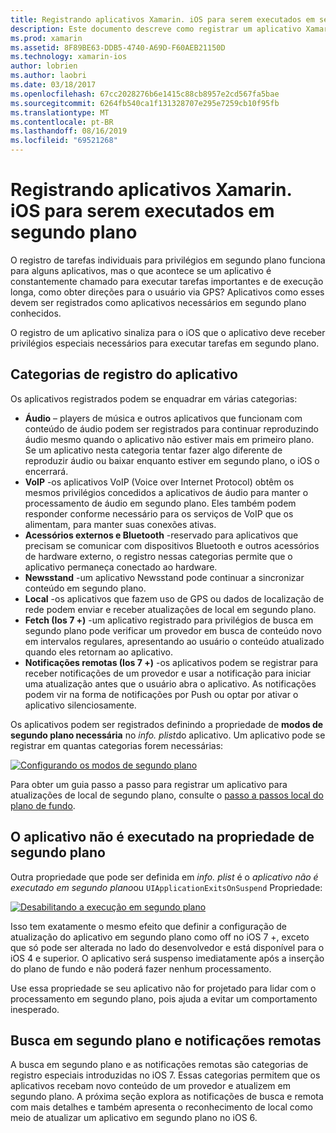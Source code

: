 ```yaml
---
title: Registrando aplicativos Xamarin. iOS para serem executados em segundo plano
description: Este documento descreve como registrar um aplicativo Xamarin. iOS para ser executado em segundo plano. Ele aborda aplicativos de áudio, aplicativos de VoIP, acessórios externos e Bluetooth e muito mais.
ms.prod: xamarin
ms.assetid: 8F89BE63-DDB5-4740-A69D-F60AEB21150D
ms.technology: xamarin-ios
author: lobrien
ms.author: laobri
ms.date: 03/18/2017
ms.openlocfilehash: 67cc2028276b6e1415c88cb8957e2cd567fa5bae
ms.sourcegitcommit: 6264fb540ca1f131328707e295e7259cb10f95fb
ms.translationtype: MT
ms.contentlocale: pt-BR
ms.lasthandoff: 08/16/2019
ms.locfileid: "69521268"
---
```

# <a name="registering-xamarinios-apps-to-run-in-the-background"></a>Registrando aplicativos Xamarin. iOS para serem executados em segundo plano

O registro de tarefas individuais para privilégios em segundo plano funciona para alguns aplicativos, mas o que acontece se um aplicativo é constantemente chamado para executar tarefas importantes e de execução longa, como obter direções para o usuário via GPS? Aplicativos como esses devem ser registrados como aplicativos necessários em segundo plano conhecidos.

O registro de um aplicativo sinaliza para o iOS que o aplicativo deve receber privilégios especiais necessários para executar tarefas em segundo plano.

## <a name="application-registration-categories"></a>Categorias de registro do aplicativo

Os aplicativos registrados podem se enquadrar em várias categorias:

- **Áudio** – players de música e outros aplicativos que funcionam com conteúdo de áudio podem ser registrados para continuar reproduzindo áudio mesmo quando o aplicativo não estiver mais em primeiro plano. Se um aplicativo nesta categoria tentar fazer algo diferente de reproduzir áudio ou baixar enquanto estiver em segundo plano, o iOS o encerrará.
- **VoIP** -os aplicativos VoIP (Voice over Internet Protocol) obtêm os mesmos privilégios concedidos a aplicativos de áudio para manter o processamento de áudio em segundo plano. Eles também podem responder conforme necessário para os serviços de VoIP que os alimentam, para manter suas conexões ativas.
- **Acessórios externos e Bluetooth** -reservado para aplicativos que precisam se comunicar com dispositivos Bluetooth e outros acessórios de hardware externo, o registro nessas categorias permite que o aplicativo permaneça conectado ao hardware.
- **Newsstand** -um aplicativo Newsstand pode continuar a sincronizar conteúdo em segundo plano.
- **Local** -os aplicativos que fazem uso de GPS ou dados de localização de rede podem enviar e receber atualizações de local em segundo plano.
- **Fetch (Ios 7 +)** -um aplicativo registrado para privilégios de busca em segundo plano pode verificar um provedor em busca de conteúdo novo em intervalos regulares, apresentando ao usuário o conteúdo atualizado quando eles retornam ao aplicativo.
- **Notificações remotas (Ios 7 +)** -os aplicativos podem se registrar para receber notificações de um provedor e usar a notificação para iniciar uma atualização antes que o usuário abra o aplicativo. As notificações podem vir na forma de notificações por Push ou optar por ativar o aplicativo silenciosamente.


Os aplicativos podem ser registrados definindo a propriedade de **modos de segundo plano necessária** no *info. plist*do aplicativo. Um aplicativo pode se registrar em quantas categorias forem necessárias:

 [![](registering-applications-to-run-in-background-images/bgmodes.png "Configurando os modos de segundo plano")](registering-applications-to-run-in-background-images/bgmodes.png#lightbox)

Para obter um guia passo a passo para registrar um aplicativo para atualizações de local de segundo plano, consulte o [passo a passos local do plano de fundo](~/ios/app-fundamentals/backgrounding/ios-backgrounding-walkthroughs/location-walkthrough.md).

## <a name="application-does-not-run-in-background-property"></a>O aplicativo não é executado na propriedade de segundo plano

Outra propriedade que pode ser definida em *info. plist* é o *aplicativo não é executado em segundo plano*ou `UIApplicationExitsOnSuspend` Propriedade:

 [![](registering-applications-to-run-in-background-images/plist.png "Desabilitando a execução em segundo plano")](registering-applications-to-run-in-background-images/plist.png#lightbox)

Isso tem exatamente o mesmo efeito que definir a configuração de atualização do aplicativo em segundo plano como off no iOS 7 +, exceto que só pode ser alterada no lado do desenvolvedor e está disponível para o iOS 4 e superior. O aplicativo será suspenso imediatamente após a inserção do plano de fundo e não poderá fazer nenhum processamento.

Use essa propriedade se seu aplicativo não for projetado para lidar com o processamento em segundo plano, pois ajuda a evitar um comportamento inesperado.

## <a name="background-fetch-and-remote-notifications"></a>Busca em segundo plano e notificações remotas

A busca em segundo plano e as notificações remotas são categorias de registro especiais introduzidas no iOS 7. Essas categorias permitem que os aplicativos recebam novo conteúdo de um provedor e atualizem em segundo plano. A próxima seção explora as notificações de busca e remota com mais detalhes e também apresenta o reconhecimento de local como meio de atualizar um aplicativo em segundo plano no iOS 6.
